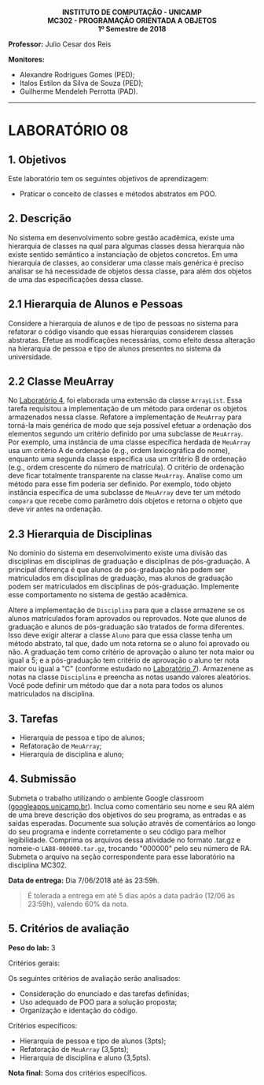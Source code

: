 <!-- Início de workaround com HTML -->
<p align="center">
    <b>
        INSTITUTO DE COMPUTAÇÃO - UNICAMP </br>
        MC302 - PROGRAMAÇÃO ORIENTADA A OBJETOS </br>
        1º Semestre de 2018 </br>
    </b>
</p>
<!-- Fim de workaround com HTML -->

**Professor:** Julio Cesar dos Reis

**Monitores:**
  - Alexandre Rodrigues Gomes (PED);
  - Italos Estilon da Silva de Souza (PED);
  - Guilherme Mendeleh Perrotta (PAD).
______

# LABORATÓRIO 08

## 1. Objetivos

Este laboratório tem os seguintes objetivos de aprendizagem:
 * Praticar o conceito de classes e métodos abstratos em POO.

## 2. Descrição

No sistema em desenvolvimento sobre gestão acadêmica, existe uma hierarquia de classes na qual para algumas classes dessa hierarquia não existe sentido semântico a instanciação de objetos concretos. Em uma hierarquia de classes, ao considerar uma classe mais genérica é preciso analisar se há necessidade de objetos dessa classe, para além dos objetos de uma das especificações dessa classe. 

## 2.1 Hierarquia de Alunos e Pessoas

Considere a hierarquia de alunos e de tipo de pessoas no sistema para refatorar o código visando que essas hierarquias considerem classes abstratas. Efetue as modificações necessárias, como efeito dessa alteração na hierarquia de pessoa e tipo de alunos presentes no sistema da universidade.

## 2.2 Classe MeuArray

No [Laboratório 4](https://github.com/juliodosreis/MC302EF-18S1/blob/master/LAB04/enunciado.md), foi elaborada uma extensão da classe `ArrayList`. Essa tarefa requisitou a implementação de um método para ordenar os objetos armazenados nessa classe. Refatore a implementação de `MeuArray` para torná-la mais genérica de modo que seja possível efetuar a ordenação dos elementos segundo um critério definido por uma subclasse de `MeuArray`. Por exemplo, uma instância de uma classe específica herdada de `MeuArray` usa um critério A de ordenação (e.g., ordem lexicográfica do nome), enquanto uma segunda classe específica usa um critério B de ordenação (e.g., ordem crescente do número de matrícula). O critério de ordenação deve ficar totalmente transparente na classe `MeuArray`. Analise como um método para esse fim poderia ser definido. Por exemplo, todo objeto instância específica de uma subclasse de `MeuArray` deve ter um método `compara` que recebe como parâmetro dois objetos e retorna o objeto que deve vir antes na ordenação.

## 2.3 Hierarquia de Disciplinas

No domínio do sistema em desenvolvimento existe uma divisão das disciplinas em disciplinas de graduação e disciplinas de pós-graduação. A principal diferença é que alunos de pós-graduação não podem ser matriculados em disciplinas de graduação, mas alunos de graduação podem ser matriculados em disciplinas de pós-graduação. Implemente esse comportamento no sistema de gestão acadêmica. 

Altere a implementação de `Disciplina` para que a classe armazene se os alunos matriculados foram aprovados ou reprovados. Note que alunos de graduação e alunos de pós-graduação são tratados de forma diferentes. Isso deve exigir alterar a classe `Aluno` para que essa classe tenha um método abstrato, tal que, dado um nota retorna se o aluno foi aprovado ou não. A graduação tem como critério de aprovação o aluno ter nota maior ou igual a 5; e a pós-graduação tem critério de aprovação o aluno ter nota maior ou igual a "C" (conforme estudado no [Laboratório 7](https://github.com/juliodosreis/MC302EF-18S1/blob/master/LAB07/enunciado.md)). Armazenene as notas na classe `Disciplina` e preencha as notas usando valores aleatórios. Você pode definir um método que dar a nota para todos os alunos matriculados na disciplina.

## 3. Tarefas

* Hierarquia de pessoa e tipo de alunos;
* Refatoração de `MeuArray`;
* Hierarquia de disciplina e aluno;

## 4. Submissão
Submeta o trabalho utilizando o ambiente Google classroom ([googleapps.unicamp.br](https://googleapps.unicamp.br)).
Inclua como comentário seu nome e seu RA além de uma breve descrição dos objetivos do seu programa, as entradas e as saídas esperadas. Documente sua solução através de comentários ao longo do seu programa e indente corretamente o seu código para melhor legibilidade.
Comprima os arquivos dessa atividade no formato .tar.gz e nomeie-o `LAB8-000000.tar.gz`, trocando "000000" pelo seu número de RA. Submeta o arquivo na seção correspondente para esse laboratório na disciplina MC302.

**Data de entrega:** Dia 7/06/2018 até às 23:59h.

> É tolerada a entrega em até 5 dias após a data padrão (12/06 às 23:59h), valendo 60% da nota.


## 5. Critérios de avaliação
**Peso do lab:** 3

Critérios gerais:

Os seguintes critérios de avaliação serão analisados:
* Consideração do enunciado e das tarefas definidas;
* Uso adequado de POO para a solução proposta;
* Organização e identação do código.

Critérios específicos:
- Hierarquia de pessoa e tipo de alunos (3pts);
- Refatoração de `MeuArray` (3,5pts);
- Hierarquia de disciplina e aluno (3,5pts).


**Nota final:** Soma dos critérios específicos.
